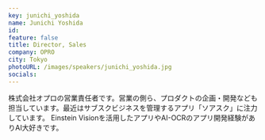 ```yaml
---
key: junichi_yoshida
name: Junichi Yoshida
id: 
feature: false
title: Director, Sales
company: OPRO
city: Tokyo
photoURL: /images/speakers/junichi_yoshida.jpg
socials:
---
```

株式会社オプロの営業責任者です。営業の側ら、プロダクトの企画・開発なども 
担当しています。最近はサブスクビジネスを管理するアプリ「ソアスク」に注力 
しています。
Einstein Visionを活用したアプリやAI-OCRのアプリ開発経験がありAI大好きです。
